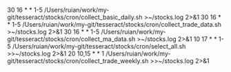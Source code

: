 
30 16 * * 1-5 /Users/ruian/work/my-git/tesseract/stocks/cron/collect_basic_daily.sh >~/stocks.log 2>&1
30 16 * * 1-5 /Users/ruian/work/my-git/tesseract/stocks/cron/collect_trade_data.sh >~/stocks.log 2>&1
30 16 * * 1-5 /Users/ruian/work/my-git/tesseract/stocks/cron/collect_ma_data.sh >~/stocks.log 2>&1
10 17 * * 1-5 /Users/ruian/work/my-git/tesseract/stocks/cron/select_all.sh >>~/stocks.log 2>&1
20 10,15 * * 1 /Users/ruian/work/my-git/tesseract/stocks/cron/collect_trade_weekly.sh >>~/stocks.log 2>&1

